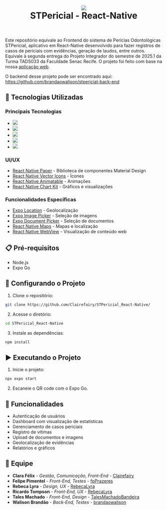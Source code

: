 <div align="center">
    <h1>
       <img src="https://i.imgur.com/nIzsvvc.png" /><br>
        <b font-size: 20px;>STPericial - React-Native</b>
        </br>
        </br>
    </h1>
</div>

Este repositório equivale ao Frontend do sistema de Perícias Odontológicas STPericial, aplicativo em React-Native desenvolvido para fazer registros de casos de periciais com evidências, geração de laudos, entre outros. Equivale à segunda entrega do Projeto Integrador do semestre de 2025.1 da Turma TADS033 da Faculdade Senac Recife. O projeto foi feito com base na nossa [aplicação web](https://github.com/Clairefairy/STPericial_FrontEnd).

O backend desse projeto pode ser encontrado aqui: https://github.com/brandaowalison/stpericial-back-end

## 🚀 Tecnologias Utilizadas

### Principais Tecnologias
- [<img src="https://img.shields.io/badge/React--Native-05122A?style=for-the-badge&logo=react">](https://reactnative.dev/)
- [<img src="https://img.shields.io/badge/Expo-000000?style=for-the-badge&logo=expo">](https://expo.dev/)
- [<img src="https://img.shields.io/badge/React%20Navigation-8A2BE2?style=for-the-badge">](https://reactnavigation.org/)
- [<img src="https://img.shields.io/badge/Axios-5A29E4?style=for-the-badge&logo=axios">](https://axios-http.com/)
- [<img src="https://img.shields.io/badge/JWT%20Decode-000000?style=for-the-badge&logo=JSON%20web%20tokens">](https://github.com/auth0/jwt-decode)

### UI/UX
- [React Native Paper](https://callstack.github.io/react-native-paper/) - Biblioteca de componentes Material Design
- [React Native Vector Icons](https://github.com/oblador/react-native-vector-icons) - Ícones
- [React Native Animatable](https://github.com/oblador/react-native-animatable) - Animações
- [React Native Chart Kit](https://github.com/indiespirit/react-native-chart-kit) - Gráficos e visualizações

### Funcionalidades Específicas
- [Expo Location](https://docs.expo.dev/versions/latest/sdk/location/) - Geolocalização
- [Expo Image Picker](https://docs.expo.dev/versions/latest/sdk/imagepicker/) - Seleção de imagens
- [Expo Document Picker](https://docs.expo.dev/versions/latest/sdk/documentpicker/) - Seleção de documentos
- [React Native Maps](https://github.com/react-native-maps/react-native-maps) - Mapas e localização
- [React Native WebView](https://github.com/react-native-webview/react-native-webview) - Visualização de conteúdo web

## 📋 Pré-requisitos

- Node.js
- Expo Go

## 🔧 Configurando o Projeto

1. Clone o repositório:
```bash
git clone https://github.com/Clairefairy/STPericial_React-Native/
```

2. Acesse o diretório:
```bash
cd STPericial_React-Native
```

3. Instale as dependências:
```bash
npm install
```


## ▶️ Executando o Projeto

1. Inicie o projeto:
```bash
npx expo start
```

2. Escaneie o QR code com o Expo Go.


## 📱 Funcionalidades

- Autenticação de usuários
- Dashboard com visualização de estatísticas
- Gerenciamento de casos periciais
- Registro de vítimas
- Upload de documentos e imagens
- Geolocalização de evidências
- Relatórios e gráficos

## 👥 Equipe

* **Clara Félix** - *Gestão, Comunicação, Front-End* - [Clairefairy](https://github.com/Clairefairy)
* **Felipe Pimentel** - *Front-End, Testes* - [fpPrazeres](https://github.com/fpPrazeres)
* **Rebeca Lyra** - *Design, UX* - [RebecaLyra](https://github.com/RebecaLyra)
* **Ricardo Tompson** - *Front-End, UX* - [RebecaLyra](https://github.com/RebecaLyra)
* **Tales Machado** - *Front-End, Design* - [TalesMachadoBandeira](https://github.com/TalesMachadoBandeira)
* **Walison Brandão** - *Back-End, Testes* - [brandaowalison](https://github.com/brandaowalison)
